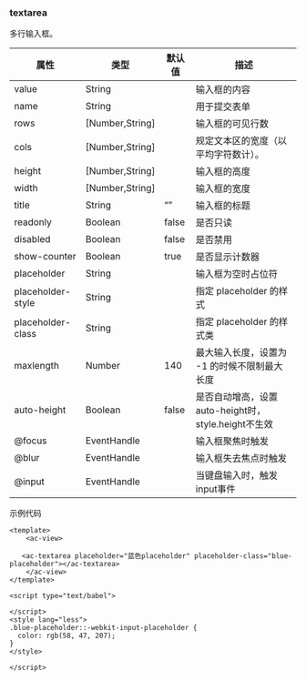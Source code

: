 ### textarea
多行输入框。

| 属性  | 类型   | 默认值 | 描述             |
| ----- | ------ | ---- | -------------- |
|value	|String| |		输入框的内容|
|name	|String| |		用于提交表单|
|rows	|[Number,String]| |		输入框的可见行数|
|cols	|[Number,String]|   |		规定文本区的宽度（以平均字符数计）。|
|height	|[Number,String]|  |		输入框的高度|
|width	|[Number,String]|  |		输入框的宽度|
|title	|String|	“”|	输入框的标题|
|readonly|	Boolean|	false|	是否只读|
|disabled|	Boolean|	false|	是否禁用|
|show-counter	|Boolean|	true|	是否显示计数器|
|placeholder	|String	|	|输入框为空时占位符|
|placeholder-style	|String	|  |	指定 placeholder 的样式|
|placeholder-class	|String|	|	指定 placeholder 的样式类|
|maxlength	|Number	|140|	最大输入长度，设置为 -1 的时候不限制最大长度|
|auto-height|	Boolean	|false|	是否自动增高，设置auto-height时，style.height不生效|
|@focus	|EventHandle|   |		输入框聚焦时触发|
|@blur	|EventHandle|	|	输入框失去焦点时触发|
|@input	|EventHandle|	|	当键盘输入时，触发input事件|

示例代码

```script
<template>
    <ac-view>

   <ac-textarea placeholder="蓝色placeholder" placeholder-class="blue-placeholder"></ac-textarea>
    </ac-view>
</template>

<script type="text/babel">

</script>
<style lang="less">
.blue-placeholder::-webkit-input-placeholder {
  color: rgb(58, 47, 207);
}
</style>

</script>

```

 <!-- 效果
 
 ![](./img/textarea/textarea.png) -->